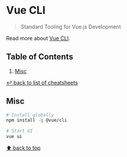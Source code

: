 # Vue CLI
> Standard Tooling for Vue.js Development

Read more about [Vue CLI](https://cli.vuejs.org/).

## Table of Contents

1. [Misc](#misc)

[↩ back to list of cheatsheets](README.md#list-of-cheatsheets)

## Misc

```bash
# Install globally
npm install -g @vue/cli

# Start UI
vue ui
```

[⬆ back to top](#table-of-contents)
